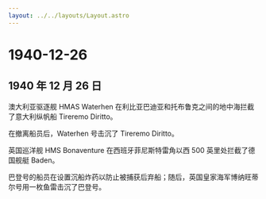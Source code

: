 ```yaml
---
layout: ../../layouts/Layout.astro
---
```


# 1940-12-26

## 1940 年 12 月 26 日

澳大利亚驱逐舰 HMAS Waterhen
在利比亚巴迪亚和托布鲁克之间的地中海拦截了意大利纵帆船 Tireremo
Diritto。

在撤离船员后，Waterhen 号击沉了 Tireremo Diritto。

英国巡洋舰 HMS Bonaventure 在西班牙菲尼斯特雷角以西 500
英里处拦截了德国舰艇 Baden。

巴登号的船员在设置沉船炸药以防止被捕获后弃船；随后，英国皇家海军博纳旺蒂尔号用一枚鱼雷击沉了巴登号。